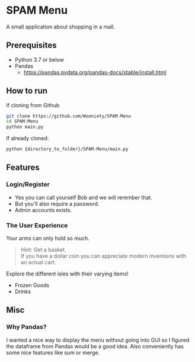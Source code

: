 # SPAM Menu

A small application about shopping in a mall.

## Prerequisites

- Python 3.7 or below
- Pandas
  - https://pandas.pydata.org/pandas-docs/stable/install.html

## How to run

If cloning from Github

``` bash
git clone https://github.com/Wooniety/SPAM-Menu
cd SPAM-Menu
python main.py
```

If already cloned:

``` bash
python {directory_to_folder}/SPAM-Menu/main.py
```

## Features

### Login/Register

- Yes you can call yourself Bob and we will rerember that.
- But you'll also require a password.
- Admin accounts exists.

### The User Experience

Your arms can only hold so much.  
> Hint: Get a basket.  
If you have a dollar coin you can appreciate modern inventions with an actual cart.

Explore the different isles with their varying items!

- Frozen Goods
- Drinks

## Misc

### Why Pandas?

I wanted a nice way to display the menu without going into GUI so I figured the dataframe from Pandas would be a good idea. Also conveniently has some nice features like sum or merge.